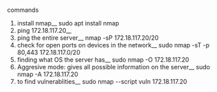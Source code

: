 commands 
1) install nmap__
	sudo apt install nmap
2) ping 172.18.117.20__
3) ping the entire server__
	nmap -sP 172.18.117.20/20 
4) check for open ports on devices in the network__
	sudo nmap -sT -p 80,443 172.18.117.0/20
5) finding what OS the server has__
	sudo nmap -O 172.18.117.20
6) Aggresive mode: gives all possible information on the server__
	sudo nmap -A 172.18.117.20
7) to find vulnerablities__
	sudo nmap --script vuln 172.18.117.20

